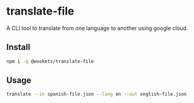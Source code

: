 # translate-file

A CLI tool to translate from one language to another using google cloud. 

## Install

```bash
npm i -g @wookets/translate-file
```

## Usage

```bash
translate --in spanish-file.json --lang en --out english-file.json
```
